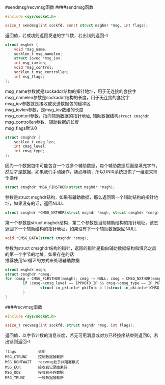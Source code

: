 #sendmsg/recvmsg函数
####sendmsg函数
```c
#include <sys/socket.h>

ssize_t sendmsg(int sockfd, const struct msghdr *msg, int flags);
```
返回值，若成功则返回发送的字节数，若出错则返回-1
```c
struct msghdr {
	void *msg_name;
	socklen_t msg_namelen;
	struct iovec *msg_iov;
	int msg_iovlen;
	void *msg_control;
	socklen_t msg_controllen;
	int msg_flags;	
};
```
msg_name参数就是sockaddr结构的指针地址，用于无连接的套接字          
msg_namelen参数是sockaddr结构的长度，用于无连接的套接字          
msg_iov参数就是接收或发送数据包的缓冲区        
msg_iovlen参数，是msg_iov数组的长度          
msg_contorl参数，指向辅助数据的指针地址, 辅助数据结构`struct cmsghdr`        
msg_controllen参数，辅助数据的长度        
msg_flags默认0
```c
struct cmsghdr {
	socklen_t cmsg_len;
	int cmsg_level;
	int cmsg_type;	
};
```
因为一个数据包中可能包含一个或多个辅助数据，每个辅助数据后面是填充字节，然后才是数据，如果我们手动操作，势必麻烦，所以UNIX系统提供了一组宏来简化操作       
```c
struct cmsghdr *MSG_FIRSTHDR(struct msghdr *msgh);
```
参数是struct msghdr结构，如果有辅助数据，那么返回第一个辅助结构的指针地址，如果没有的话，返回NULL          
```c
struct cmsghdr *CMSG_NXTHDR(struct msghdr *msgh, struct cmsghdr *cmsg);
```
第一个参数是struct msghdr结构，第二个参数是当前辅助结构的指针地址，该宏返回下一个辅助结构的指针地址，如果没有下一个辅助数据返回NULL       
```c
void *CMSG_DATA(struct cmsghdr *cmsg);
```
参数为struct cmsghdr结构的指针，返回的指针是指向辅助数据结构和填充之后的第一个字节的地址，如果存在的话         
推荐使用for循环的方式来处理辅助数据
```c
struct msghdr msgh;
struct cmsghdr *cmsg;
for (cmsg = CMSG_FIRSTHDR(&msgh); cmsg != NULL; cmsg = CMSG_NXTHDR(&msgh, cmsg)) {
		if (cmsg->cmsg_level == IPPROTO_IP && cmsg->cmsg_type == IP_PKTINFO) {
				struct in_pktinfo* pktInfo = ((struct in_pktinfo*)CMSG_DATA(cmsg));
		}
}
```
####recvmsg函数
```c
#include <sys/socket.h>

ssize_t recvmsg(int sockfd, struct msghdr *msg, int flags);
```
返回值，以字节计数的消息长度，若无可用消息或对方已经按序结束则返回0，若出错则返回-1        
```text
flags          说明
MSG_CTRUNC     控制数据被截断
MSG_DONTWAIT   recvmsg处于非阻塞模式
MSG_EOR        接收到记录结束符
MSG_OOB        接收到带外数据
MSG_TRUNC      一般数据被截断
```
